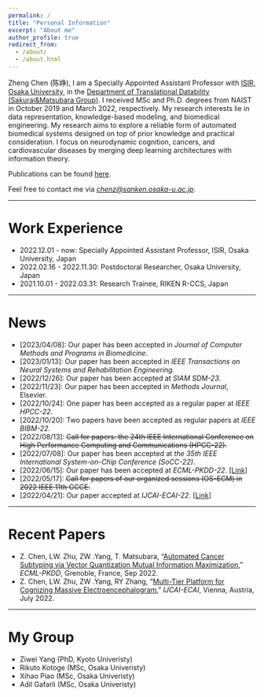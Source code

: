 ```yaml
---
permalink: /
title: "Personal Information"
excerpt: "About me"
author_profile: true
redirect_from: 
  - /about/
  - /about.html
---
```


Zheng Chen (陈峥), I am a Specially Appointed Assistant Professor with [ISIR, Osaka University](https://www.sanken.osaka-u.ac.jp/en/), in the [Department of Translational Datability (Sakurai&Matsubara Group)](https://www.dm.sanken.osaka-u.ac.jp).
I received MSc and Ph.D. degrees from NAIST in October 2019 and March 2022, respectively. 
My research interests lie in data representation, knowledge-based modeling, and biomedical engineering. 
My research aims to explore a reliable form of automated biomedical systems designed on top of prior knowledge and practical consideration. 
I focus on neurodynamic cognition, cancers, and cardiovascular diseases by merging deep learning architectures with information theory. 


Publications can be found [here](https://scholar.google.com/citations?user=571LAh4AAAAJ&hl=en).

Feel free to contact me via *chenz@sanken.osaka-u.ac.jp*.

****

Work Experience
======

* 2022.12.01 - now: Specially Appointed Assistant Professor, ISIR, Osaka University, Japan
* 2022.02.16 - 2022.11.30: Postdoctoral Researcher, Osaka University, Japan
* 2021.10.01 - 2022.03.31: Research Trainee, RIKEN R-CCS, Japan

****

News
======

* \[2023/04/08\]: Our paper has been accepted in _Journal of Computer Methods and Programs in Biomedicine_.
* \[2023/01/13\]: Our paper has been accepted in _IEEE Transactions on Neural Systems and Rehabilitation Engineering_.
* \[2022/12/26\]: Our paper has been accepted at _SIAM SDM-23_.
* \[2022/11/23\]: Our paper has been accepted in _Methods Journal_, Elsevier. 
* \[2022/10/24\]: One paper has been accepted as a regular paper at _IEEE HPCC-22_.
* \[2022/10/20\]: Two papers have been accepted as regular papers at _IEEE BIBM-22_.
* \[2022/08/13\]: <strike>Call for papers: the 24th IEEE International Conference on High Performance Computing and Communications (HPCC-22).</strike>
* \[2022/07/08\]: Our paper has been accepted at _the 35th IEEE International System-on-Chip Conference (SoCC-22)_.
* \[2022/06/15\]: Our paper has been accepted at _ECML-PKDD-22_. [[Link]](https://arxiv.org/abs/2206.10801) 
* \[2022/05/17\]: <strike>Call for papers of our organized sessions (OS-ECM) in 2022 IEEE 11th GCCE.</strike>
* \[2022/04/21\]: Our paper accepted at _IJCAI-ECAI-22_. [[Link]](https://arxiv.org/abs/2204.09840)

****

Recent Papers
======
* Z. Chen, LW. Zhu, ZW .Yang, T. Matsubara, “[Automated Cancer Subtyping via Vector Quantization Mutual Information Maximization](https://arxiv.org/abs/2206.10801),” _ECML-PKDD_, Grenoble, France, Sep 2022.
* Z. Chen, LW. Zhu, ZW .Yang, RY Zhang, “[Multi-Tier Platform for Cognizing Massive Electroencephalogram](https://arxiv.org/abs/2204.09840),” _IJCAI-ECAI_, Vienna, Austria, July 2022.

****

My Group
======
- Ziwei Yang (PhD, Kyoto Univeristy)
- Rikuto Kotoge (MSc, Osaka Univeristy)
- Xihao Piao (MSc, Osaka Univeristy)
- Adil Gafarli (MSc, Osaka Univeristy)


